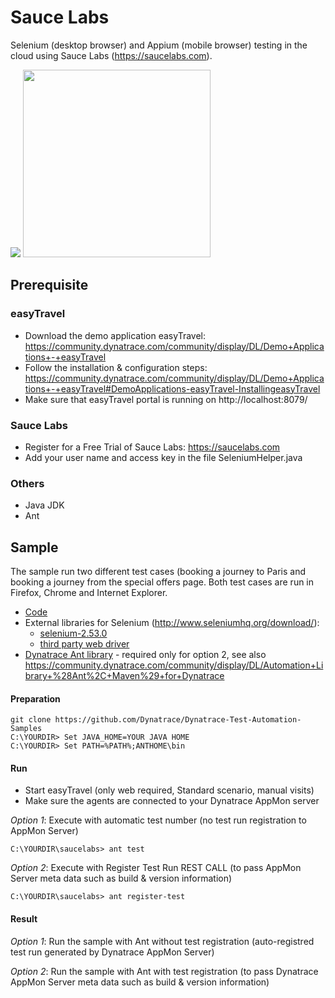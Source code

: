 # Sauce Labs

Selenium (desktop browser) and Appium (mobile browser) testing in the cloud using Sauce Labs (https://saucelabs.com).

<img src="https://github.com/Dynatrace/Dynatrace-Test-Automation-Samples/blob/master/saucelabs/img/saucelabs_infographics.png" />

<img src="https://github.com/Dynatrace/Dynatrace-Test-Automation-Samples/blob/master/saucelabs/img/saucelabs.png" width="300" />

## Prerequisite

### easyTravel

* Download the demo application easyTravel: https://community.dynatrace.com/community/display/DL/Demo+Applications+-+easyTravel
* Follow the installation & configuration steps: https://community.dynatrace.com/community/display/DL/Demo+Applications+-+easyTravel#DemoApplications-easyTravel-InstallingeasyTravel
* Make sure that easyTravel portal is running on http://localhost:8079/ 

### Sauce Labs

* Register for a Free Trial of Sauce Labs: https://saucelabs.com
* Add your user name and access key in the file SeleniumHelper.java

### Others

* Java JDK
* Ant

## Sample

The sample run two different test cases (booking a journey to Paris and booking a journey from the special offers page. Both test cases are run in Firefox, Chrome and Internet Explorer.

* [Code](./code/)
* External libraries for Selenium (http://www.seleniumhq.org/download/):
  * [selenium-2.53.0](./code/lib/selenium-2.53.0) 
  * [third party web driver](./code/lib/driver)
* [Dynatrace Ant library](./code/lib/dynaTrace) - required only for option 2, see also https://community.dynatrace.com/community/display/DL/Automation+Library+%28Ant%2C+Maven%29+for+Dynatrace

#### Preparation

```
git clone https://github.com/Dynatrace/Dynatrace-Test-Automation-Samples
C:\YOURDIR> Set JAVA_HOME=YOUR JAVA HOME
C:\YOURDIR> Set PATH=%PATH%;ANTHOME\bin
```

#### Run

* Start easyTravel (only web required, Standard scenario, manual visits)
* Make sure the agents are connected to your Dynatrace AppMon server

*Option 1*: Execute with automatic test number (no test run registration to AppMon Server)
```
C:\YOURDIR\saucelabs> ant test
```

*Option 2*: Execute with Register Test Run REST CALL (to pass AppMon Server meta data such as build & version information)
```
C:\YOURDIR\saucelabs> ant register-test
```

#### Result


*Option 1*: Run the sample with Ant without test registration (auto-registred test run generated by Dynatrace AppMon Server)



*Option 2*: Run the sample with Ant with test registration (to pass Dynatrace AppMon Server meta data such as build & version information)


